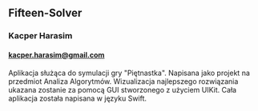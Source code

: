 ## Fifteen-Solver
### Kacper Harasim
#### kacper.harasim@gmail.com

Aplikacja służąca do symulacji gry "Piętnastka". Napisana jako projekt na przedmiot Analiza Algorytmów.
Wizualizacja najlepszego rozwiązania  ukazana zostanie za pomocą GUI stworzonego z użyciem UIKit.
Cała aplikacja została napisana w języku Swift. 


